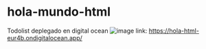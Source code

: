 # hola-mundo-html
Todolist deplegado en digital ocean
![image](https://user-images.githubusercontent.com/95943858/225014064-3b1a38aa-5b76-4d7b-b810-3feff12ca369.png)
link:
https://hola-html-eur4b.ondigitalocean.app/

